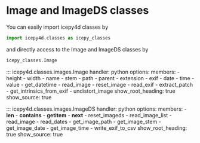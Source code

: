 # Image and ImageDS classes

You can easily import icepy4d classes by

```python
import icepy4d.classes as icepy_classes
```

and directly access to the Image and ImageDS classes by

```python
icepy_classes.Image
```

::: icepy4d.classes.images.Image
    handler: python
    options:
      members:
        - height
        - width
        - name
        - stem
        - path
        - parent
        - extension
        - exif
        - date
        - time
        - value
        - get_datetime
        - read_image
        - reset_image
        - read_exif
        - extract_patch
        - get_intrinsics_from_exif
        - undistort_image
      show_root_heading: true
      show_source: true

::: icepy4d.classes.images.ImageDS
    handler: python
    options:
      members:
        - __len__
        - __contains__
        - __getitem__
        - __next__
        - reset_imageds
        - read_image_list
        - read_image
        - read_dates
        - get_image_path
        - get_image_stem
        - get_image_date
        - get_image_time
        - write_exif_to_csv
      show_root_heading: true
      show_source: true
